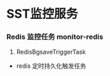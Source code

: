 SST监控服务
====================

### Redis 监控任务 monitor-redis
1. RedisBgsaveTriggerTask
  - redis 定时持久化触发任务
